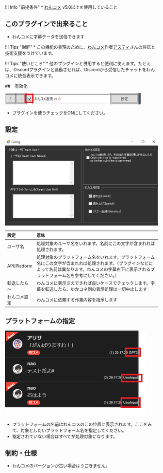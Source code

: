 !!! Info "前提条件"
    * [わんコメ](https://onecomme.com/) v5.0以上を使用していること

## このプラグインで出来ること

* わんコメに字幕データを送信できます

!!! Tips "謝辞"
    * この機能の実現のために、[わんコメ](https://onecomme.com/)作者[アスティ](https://twitter.com/AstieDog)さんの許諾と技術支援をうけています。


!!! Tips "使いどころ"
    * 他のプラグインと併用すると便利に使えます。たとえば、Discordプラグインと連動させれば、Discordから受信したチャットをわんコメに統合表示できます。


##　有効化

![置換](images/plugin_OCComm_p1.png)

* プラグインを使うチェックをONにしてください。

## 設定

![辞書](images/plugin_OCComm_p2.png)

|設定|意味|
|:--|:---|
|ユーザ名|処理対象のユーザ名をいれます。名前にこの文字が含まれれば処理されます。|
|API/Platform|処理対象のプラットフォーム名をいれます。プラットフォーム名にこの文字が含まれれば処理されます。（プラグインなどによって名前は異なります。わんコメの字幕右下に表示されるプラットフォーム名を参考にしてください。）|
|転送したら～|わんコメに表示さえできれば良いケースでチェックします。字幕を転送したら、ゆかコネ側の表示処理は一切中止します|
|わんコメ設定|わんコメに依頼する作業内容を指示します|

## プラットフォームの指定

![プラットフォーム名](images/plugin_OCComm_p3.png)

* プラットフォームの名前はわんコメのこの位置に表示されます。ここをみて、対象としたいプラットフォーム名を指定してください。
* 指定されていない場合はすべてが処理対象になります。

## 制約・仕様

* わんコメのバージョンが古い場合はうごきません。
